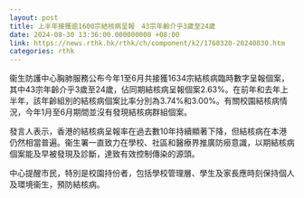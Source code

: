 ```yaml
---
layout: post
title: 上半年接獲逾1600宗結核病呈報　43宗年齡介乎3歲至24歲
date: 2024-08-30 13:36:00.000000000 +08:00
link: https://news.rthk.hk/rthk/ch/component/k2/1768320-20240830.htm
categories: rthk
---
```


衞生防護中心胸肺服務公布今年1至6月共接獲1634宗結核病臨時數字呈報個案，其中43宗年齡介乎3歲至24歲，佔同期結核病呈報個案2.63%。在前年和去年上半年，該年齡組別的結核病個案比率分別為3.74%和3.00%。有關校園結核病情況，今年1月至6月期間並沒有發現結核病群組個案。

發言人表示，香港的結核病呈報率在過去數10年持續顯著下降，但結核病在本港仍然相當普遍。衞生署一直致力在學校、社區和醫療界推廣防癆意識，以期結核病個案能及早被發現及診斷，達致有效控制傳染的源頭。

中心提醒市民，特別是校園持份者，包括學校管理層、學生及家長應時刻保持個人及環境衞生，預防結核病。
